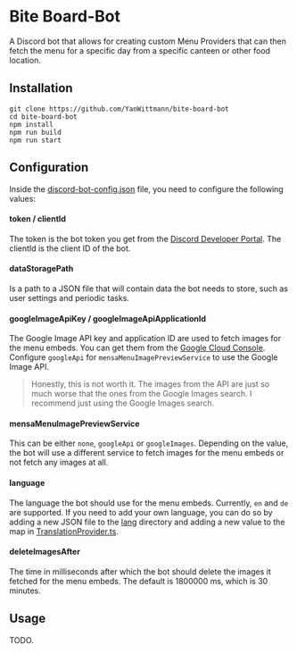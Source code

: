 # Bite Board-Bot

A Discord bot that allows for creating custom Menu Providers that can then fetch the menu for a specific day from a
specific canteen or other food location.

## Installation

```batch
git clone https://github.com/YanWittmann/bite-board-bot
cd bite-board-bot
npm install
npm run build
npm run start
```

## Configuration

Inside the [discord-bot-config.json](src/discord-bot-config.json) file, you need to configure the following values:

#### token / clientId

The token is the bot token you get from the [Discord Developer Portal](https://discord.com/developers/applications).
The clientId is the client ID of the bot.

#### dataStoragePath

Is a path to a JSON file that will contain data the bot needs to store, such as user settings and periodic tasks.

#### googleImageApiKey / googleImageApiApplicationId

The Google Image API key and application ID are used to fetch images for the menu embeds.
You can get them from the [Google Cloud Console](https://console.cloud.google.com/).
Configure `googleApi` for `mensaMenuImagePreviewService` to use the Google Image API.

> Honestly, this is not worth it. The images from the API are just so much worse that the ones from the Google Images
> search. I recommend just using the Google Images search.

#### mensaMenuImagePreviewService

This can be either `none`, `googleApi` or `googleImages`.
Depending on the value, the bot will use a different service to fetch images for the menu embeds or not fetch any images
at all.

#### language

The language the bot should use for the menu embeds. Currently, `en` and `de` are supported.
If you need to add your own language, you can do so by adding a new JSON file to the [lang](src/lang) directory and
adding a new value to the map in [TranslationProvider.ts](src/service/TranslationProvider.ts).

#### deleteImagesAfter

The time in milliseconds after which the bot should delete the images it fetched for the menu embeds.
The default is 1800000 ms, which is 30 minutes.

## Usage

TODO.
